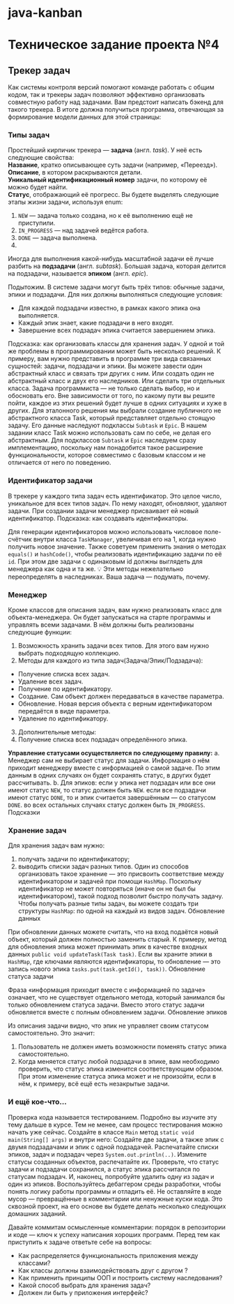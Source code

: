 # java-kanban
# Техническое задание проекта №4

## Трекер задач
Как системы контроля версий помогают команде работать с общим кодом, так и трекеры задач позволяют эффективно организовать совместную работу над задачами. Вам предстоит написать бэкенд для такого трекера. В итоге должна получиться программа, отвечающая за формирование модели данных для этой страницы:

### Типы задач
Простейший кирпичик трекера — **задача** (англ. *task*). У неё есть следующие свойства:  
**Название**, кратко описывающее суть задачи (например, «Переезд»).  
**Описание**, в котором раскрываются детали.  
**Уникальный идентификационный номер** задачи, по которому её можно будет найти.  
**Статус**, отображающий её прогресс. Вы будете выделять следующие этапы жизни задачи, используя enum:
1. ``NEW`` — задача только создана, но к её выполнению ещё не приступили.
2. ``IN_PROGRESS`` — над задачей ведётся работа.
3. ``DONE`` — задача выполнена.
4. 
Иногда для выполнения какой-нибудь масштабной задачи её лучше разбить на **подзадачи** (англ. *subtask*). Большая задача, которая делится на подзадачи, называется **эпиком** (англ. *epic*).

Подытожим. В системе задачи могут быть трёх типов: обычные задачи, эпики и подзадачи. Для них должны выполняться следующие условия:
+ Для каждой подзадачи известно, в рамках какого эпика она выполняется.
+ Каждый эпик знает, какие подзадачи в него входят.
+ Завершение всех подзадач эпика считается завершением эпика.

Подсказка: как организовать классы для хранения задач.
У одной и той же проблемы в программировании может быть несколько решений. К примеру, вам нужно представить в программе три вида связанных сущностей: задачи, подзадачи и эпики. Вы можете завести один абстрактный класс и связать три других с ним. Или создать один не абстрактный класс и двух его наследников. Или сделать три отдельных класса. 
Задача программиста — не только сделать выбор, но и обосновать его. Вне зависимости от того, по какому пути вы решите пойти, каждое из этих решений будет лучше в одних ситуациях и хуже в других. 
Для эталонного решения мы выбрали создание публичного не абстрактного класса Task, который представляет отдельно стоящую задачу. Его данные наследуют подклассы ``Subtask`` и ``Epic``.
В нашем задании класс Task можно использовать сам по себе, не делая его абстрактным. Для подклассов ``Subtask`` и ``Epic`` наследуем сразу имплементацию, поскольку нам понадобится такое расширение функциональности, которое совместимо с базовым классом и не отличается от него по поведению.

### Идентификатор задачи
В трекере у каждого типа задач есть идентификатор. Это целое число, уникальное для всех типов задач. По нему находят, обновляют, удаляют задачи. При создании задачи менеджер присваивает ей новый идентификатор.
Подсказка: как создавать идентификаторы.

Для генерации идентификаторов можно использовать числовое поле-счётчик внутри класса ``TaskManager``, увеличивая его на 1, когда нужно получить новое значение.
Также советуем применить знания о методах ``equals()`` и ``hashCode()``, чтобы реализовать идентификацию задачи по её ``id``.  При этом две задачи с одинаковым id должны выглядеть для менеджера как одна и та же. 
💡 Эти методы нежелательно переопределять в наследниках. Ваша задача — подумать, почему.

### Менеджер
Кроме классов для описания задач, вам нужно реализовать класс для объекта-менеджера. Он будет запускаться на старте программы и управлять всеми задачами. В нём должны быть реализованы следующие функции:
1. Возможность хранить задачи всех типов. Для этого вам нужно выбрать подходящую коллекцию.
2. Методы для каждого из типа задач(Задача/Эпик/Подзадача):
  - Получение списка всех задач.
  - Удаление всех задач.
  - Получение по идентификатору.
  - Создание. Сам объект должен передаваться в качестве параметра.
  - Обновление. Новая версия объекта с верным идентификатором передаётся в виде параметра.
  - Удаление по идентификатору.  
3. Дополнительные методы:
4. Получение списка всех подзадач определённого эпика.

**Управление статусами осуществляется по следующему правилу:**
 a. Менеджер сам не выбирает статус для задачи. Информация о нём приходит менеджеру вместе с информацией о самой задаче. По этим данным в одних случаях он будет сохранять статус, в других будет рассчитывать.
 b. Для эпиков:
если у эпика нет подзадач или все они имеют статус ``NEW``, то статус должен быть ``NEW``.
если все подзадачи имеют статус ``DONE``, то и эпик считается завершённым — со статусом ``DONE``.
во всех остальных случаях статус должен быть ``IN_PROGRESS``.
Подсказки

### Хранение задач
Для хранения задач вам нужно:
1) получать задачи по идентификатору;
2) выводить списки задач разных типов.
Один из способов организовать такое хранение — это присвоить соответствие между идентификатором и задачей при помощи ``HashMap``. Поскольку идентификатор не может повторяться (иначе он не был бы идентификатором), такой подход позволит быстро получать задачу. 
Чтобы получать разные типы задач, вы можете создать три структуры ``HashMap``: по одной на каждый из видов задач.
Обновление данных

При обновлении данных можете считать, что на вход подаётся новый объект, который должен полностью заменить старый. К примеру, метод для обновления эпика может принимать эпик в качестве входных данных ``public void updateTask(Task task)``. Если вы храните эпики в ``HashMap``, где ключами являются идентификаторы, то обновление — это запись нового эпика ``tasks.put(task.getId(), task))``.
Обновление статуса задачи

Фраза «информация приходит вместе с информацией по задаче» означает, что не существует отдельного метода, который занимался бы только обновлением статуса задачи. Вместо этого статус задачи обновляется вместе с полным обновлением задачи.
Обновление эпиков

Из описания задачи видно, что эпик не управляет своим статусом самостоятельно. Это значит: 
1) Пользователь не должен иметь возможности поменять статус эпика самостоятельно.
2) Когда меняется статус любой подзадачи в эпике, вам необходимо проверить, что статус эпика изменится соответствующим образом. При этом изменение статуса эпика может и не произойти, если в нём, к примеру, всё ещё есть незакрытые задачи.

### И ещё кое-что...
Проверка кода называется тестированием. Подробно вы изучите эту тему дальше в курсе. Тем не менее, сам процесс тестирования можно начать уже сейчас. Создайте в классе ``Main`` метод ``static void main(String[] args)`` и внутри него:
Создайте две задачи, а также эпик с двумя подзадачами и эпик с одной подзадачей.
Распечатайте списки эпиков, задач и подзадач через ``System.out.println(..)``.
Измените статусы созданных объектов, распечатайте их. Проверьте, что статус задачи и подзадачи сохранился, а статус эпика рассчитался по статусам подзадач.
И, наконец, попробуйте удалить одну из задач и один из эпиков.
Воспользуйтесь дебаггером среды разработки, чтобы понять логику работы программы и отладить её.
Не оставляйте в коде мусор — превращённые в комментарии или ненужные куски кода. Это сквозной проект, на его основе вы будете делать несколько следующих домашних заданий.

Давайте коммитам осмысленные комментарии: порядок в репозитории и коде — ключ к успеху написания хороших программ.
Перед тем как приступить к задаче ответьте себе на вопросы:
- Как распределяется функциональность приложения между классами?
- Как классы должны взаимодействовать друг с другом ?
- Как применить принципы ООП и построить систему наследования?
- Какой способ выбрать для хранения задач?
- Должен ли быть у приложения интерфейс?

